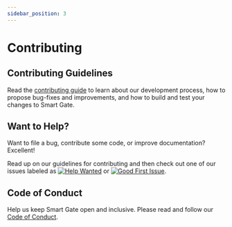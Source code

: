 ```yaml
---
sidebar_position: 3
---
```


# Contributing

## Contributing Guidelines

Read the [contributing guide](https://github.com/Jozwiaczek/smart-gate/blob/main/CONTRIBUTING.md) to learn about our development process, how to propose bug-fixes and improvements,
and how to build and test your changes to Smart Gate.

## Want to Help?

Want to file a bug, contribute some code, or improve documentation? Excellent!

Read up on our guidelines for contributing and then check out one of our issues labeled as
[![Help Wanted](https://img.shields.io/github/issues/Jozwiaczek/smart-gate/help%20wanted.svg)](https://github.com/Jozwiaczek/smart-gate/issues?q=is%3Aopen+is%3Aissue+label%3A%22help-wanted%22)
or [![Good First Issue](https://img.shields.io/github/issues/Jozwiaczek/smart-gate/good%20first%20issue.svg)](https://github.com/Jozwiaczek/smart-gate/issues?q=is%3Aopen+is%3Aissue+label%3A%22good+first+issue%22).

## Code of Conduct

Help us keep Smart Gate open and inclusive. Please read and follow our [Code of Conduct](https://github.com/Jozwiaczek/smart-gate/blob/main/CODE_OF_CONDUCT.md).
